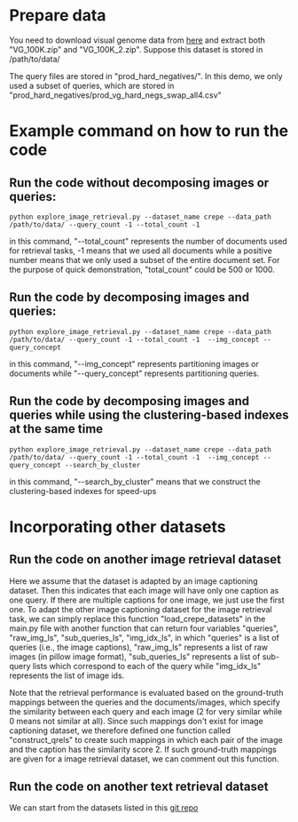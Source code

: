 
# Prepare data

You need to download visual genome data from [here](https://drive.google.com/drive/folders/11dMtJByk7zmbQjV47PXVwfmakN3Gr5Ic) and extract both "VG_100K.zip" and "VG_100K_2.zip". Suppose this dataset is stored in /path/to/data/


The query files are stored in "prod_hard_negatives/". In this demo, we only used a subset of queries, which are stored in "prod_hard_negatives/prod_vg_hard_negs_swap_all4.csv"

# Example command on how to run the code

## Run the code without decomposing images or queries:

```
python explore_image_retrieval.py --dataset_name crepe --data_path /path/to/data/ --query_count -1 --total_count -1 
```

in this command, "--total_count" represents the number of documents used for retrieval tasks, -1 means that we used all documents while a positive number means that we only used a subset of the entire document set. For the purpose of quick demonstration, "total_count" could be 500 or 1000.


## Run the code by decomposing images and queries:
```
python explore_image_retrieval.py --dataset_name crepe --data_path /path/to/data/ --query_count -1 --total_count -1  --img_concept --query_concept
```

in this command, "--img_concept" represents partitioning images or documents while "--query_concept" represents partitioning queries.


## Run the code by decomposing images and queries while using the clustering-based indexes at the same time

```
python explore_image_retrieval.py --dataset_name crepe --data_path /path/to/data/ --query_count -1 --total_count -1  --img_concept --query_concept --search_by_cluster
```

in this command, "--search_by_cluster" means that we construct the clustering-based indexes for speed-ups




# Incorporating other datasets

## Run the code on another image retrieval dataset

Here we assume that the dataset is adapted by an image captioning dataset. Then this indicates that each image will have only one caption as one query. If there are multiple captions for one image, we just use the first one. To adapt the other image captioning dataset for the image retrieval task, we can simply replace this function "load_crepe_datasets" in the main.py file with another function that can return four variables "queries", "raw_img_ls", "sub_queries_ls", "img_idx_ls", in which "queries" is a list of queries (i.e., the image captions), "raw_img_ls" represents a list of raw images (in pillow image format), "sub_queries_ls" represents a list of sub-query lists which correspond to each of the query while "img_idx_ls" represents the list of image ids.


Note that the retrieval performance is evaluated based on the ground-truth mappings between the queries and the documents/images, which specify the similarity between each query and each image (2 for very similar while 0 means not similar at all). Since such mappings don't exist for image captioning dataset, we therefore defined one function called "construct_qrels" to create such mappings in which each pair of the image and the caption has the similarity score 2. If such ground-truth mappings are given for a image retrieval dataset, we can comment out this function.


## Run the code on another text retrieval dataset

We can start from the datasets listed in this  [git repo](https://github.com/beir-cellar/beir/tree/main)





